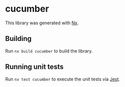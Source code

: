 # cucumber

This library was generated with [Nx](https://nx.dev).

## Building

Run `nx build cucumber` to build the library.

## Running unit tests

Run `nx test cucumber` to execute the unit tests via [Jest](https://jestjs.io).
